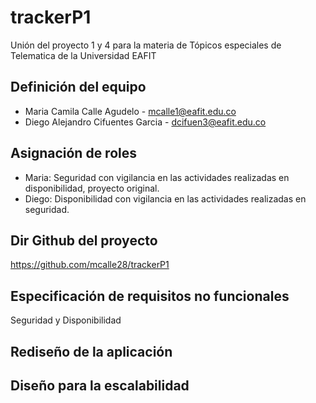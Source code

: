 # trackerP1
Unión del proyecto 1 y 4 para la materia de Tópicos especiales de Telematica de la Universidad EAFIT

## Definición del equipo

- Maria Camila Calle Agudelo - mcalle1@eafit.edu.co
- Diego Alejandro Cifuentes Garcia - dcifuen3@eafit.edu.co

## Asignación de roles

- Maria: Seguridad con vigilancia en las actividades realizadas en disponibilidad, proyecto original.
- Diego: Disponibilidad con vigilancia en las actividades realizadas en seguridad.

## Dir Github del proyecto

https://github.com/mcalle28/trackerP1

## Especificación de requisitos no funcionales

  Seguridad y Disponibilidad
  
## Rediseño de la aplicación

## Diseño para la escalabilidad


